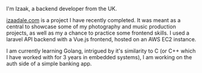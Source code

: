 I'm Izaak, a backend developer from the UK. 

<a href="http://www.izaakdale.com">izaadale.com</a> is a project I have recently completed. 
It was meant as a central to showcase some of my photography and music production projects, as well as my a chance to practice some frontend skills. I used a laravel API backend with a Vue.js frontend, hosted on an AWS EC2 instance.

I am currently learning Golang, intrigued by it's similarity to C (or C++ which I have worked with for 3 years in embedded systems), I am working on the auth side of a simple banking app.
